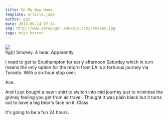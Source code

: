 ```yaml
---
title: On My Way Home
template: article.jade
author: gaz
date: 2013-06-14 07:14
img: http://www.zeropager.com/misc/img/smokey.jpg
tags: misc horror
---
```


<div class='middle'>
<img src='/misc/img/smokey.jpg'>
<div>fig(i) Smokey. A bear. Apparently </div>
</div>

I need to get to Southampton for early afternoon Saturday which in turn means the only option for the return from LA is a tortuous journey via Toronto. With a six hour stop over.

Ace.

And I just bought a new t shirt to switch into mid journey just to minimise the grimey feeling you get from air travel. Thought it was plain black but it turns out to have a big bear's face on it. Class.

It's going to be a fun 24 hours.
